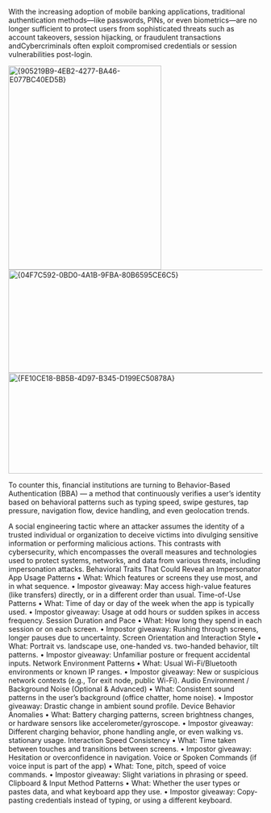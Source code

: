 With the increasing adoption of mobile banking applications, traditional authentication methods—like passwords, PINs, or even biometrics—are no longer sufficient to protect users from sophisticated threats such as account takeovers, session hijacking, or fraudulent transactions andCybercriminals often exploit compromised credentials or session vulnerabilities post-login.

<img width="303" height="405" alt="{905219B9-4EB2-4277-BA46-E077BC40ED5B}" src="https://github.com/user-attachments/assets/5113f644-0a4f-4e14-bf64-a3bf9259e9ee" />
<img width="600" height="205" alt="{04F7C592-0BD0-4A1B-9FBA-80B6595CE6C5}" src="https://github.com/user-attachments/assets/5ede6473-312e-4542-ad7c-4b829d3d338b" />
<img width="604" height="200" alt="{FE10CE18-BB5B-4D97-B345-D199EC50878A}" src="https://github.com/user-attachments/assets/17313c4e-939f-4fbd-8e74-72c9cbe4b828" />

To counter this, financial institutions are turning to Behavior-Based
Authentication (BBA) — a method that continuously verifies a user’s identity
based on behavioral patterns such as typing speed, swipe gestures, tap
pressure, navigation flow, device handling, and even geolocation trends.

A social engineering tactic where an attacker assumes the identity of a trusted
individual or organization to deceive victims into divulging sensitive information
or performing malicious actions. This contrasts with cybersecurity, which
encompasses the overall measures and technologies used to protect systems,
networks, and data from various threats, including impersonation attacks.
Behavioral Traits That Could Reveal an Impersonator
App Usage Patterns
• What: Which features or screens they use most, and in what
sequence.
• Impostor giveaway: May access high-value features (like transfers)
directly, or in a different order than usual.
Time-of-Use Patterns
• What: Time of day or day of the week when the app is typically used.
• Impostor giveaway: Usage at odd hours or sudden spikes in access
frequency.
Session Duration and Pace
• What: How long they spend in each session or on each screen.
• Impostor giveaway: Rushing through screens, longer pauses due to
uncertainty.
Screen Orientation and Interaction Style
• What: Portrait vs. landscape use, one-handed vs. two-handed
behavior, tilt patterns.
• Impostor giveaway: Unfamiliar posture or frequent accidental inputs.
Network Environment Patterns
• What: Usual Wi-Fi/Bluetooth environments or known IP ranges.
• Impostor giveaway: New or suspicious network contexts (e.g., Tor exit
node, public Wi-Fi).
Audio Environment / Background Noise (Optional & Advanced)
• What: Consistent sound patterns in the user’s background (office
chatter, home noise).
• Impostor giveaway: Drastic change in ambient sound profile.
Device Behavior Anomalies
• What: Battery charging patterns, screen brightness changes, or
hardware sensors like accelerometer/gyroscope.
• Impostor giveaway: Different charging behavior, phone handling
angle, or even walking vs. stationary usage.
Interaction Speed Consistency
• What: Time taken between touches and transitions between screens.
• Impostor giveaway: Hesitation or overconfidence in navigation.
Voice or Spoken Commands (if voice input is part of the app)
• What: Tone, pitch, speed of voice commands.
• Impostor giveaway: Slight variations in phrasing or speed.
Clipboard & Input Method Patterns
• What: Whether the user types or pastes data, and what keyboard app
they use.
• Impostor giveaway: Copy-pasting credentials instead of typing, or
using a different keyboard.
